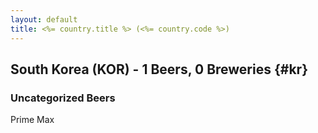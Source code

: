 ```yaml
---
layout: default
title: <%= country.title %> (<%= country.code %>)
---
```


## South Korea (KOR) - 1 Beers, 0 Breweries {#kr}



### Uncategorized Beers

Prime Max  



 
